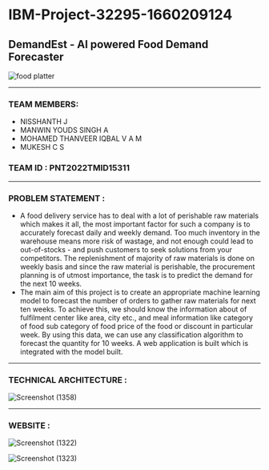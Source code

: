 # IBM-Project-32295-1660209124
## DemandEst - AI powered Food Demand Forecaster


![food platter](https://user-images.githubusercontent.com/96964395/202861182-11f1c39b-716e-4633-9276-f13e76571fcd.jpg)



***
### TEAM MEMBERS:
* NISSHANTH J
* MANWIN YOUDS SINGH A
* MOHAMED THANVEER IQBAL V A M
* MUKESH C S


### TEAM ID : PNT2022TMID15311
***

### PROBLEM STATEMENT :

* A food delivery service has to deal with a lot of perishable raw materials which makes it all, the most important factor for such a company is to accurately forecast daily and weekly demand. Too much inventory in the warehouse means more risk of wastage, and not enough could lead to out-of-stocks - and push customers to seek solutions from your competitors. The replenishment of majority of raw materials is done on weekly basis and since the raw material is perishable, the procurement planning is of utmost importance, the task is to predict the demand for the next 10 weeks. 	
* The main aim of this project is to create an appropriate machine learning model to forecast the number of orders to gather raw materials for next ten weeks. To achieve this, we should know the information about of fulfilment center like area, city etc., and meal information like category of food sub category of food price of the food or discount in particular week. By using this data, we can use any classification algorithm to forecast the quantity for 10 weeks. A web application is built which is integrated with the model built.

***

### TECHNICAL ARCHITECTURE :

![Screenshot (1358)](https://user-images.githubusercontent.com/96964395/202849468-0b4bfe82-22c6-4ea5-9736-322387aa04fe.png)


***

### WEBSITE :

![Screenshot (1322)](https://user-images.githubusercontent.com/96964395/202849555-4ad5a8ed-2642-453a-9b65-7b48f74acec8.png)
 
 
![Screenshot (1323)](https://user-images.githubusercontent.com/96964395/202849614-35d4b2c0-97dc-4c29-a1d2-8fae596d1c33.png)

 
 
